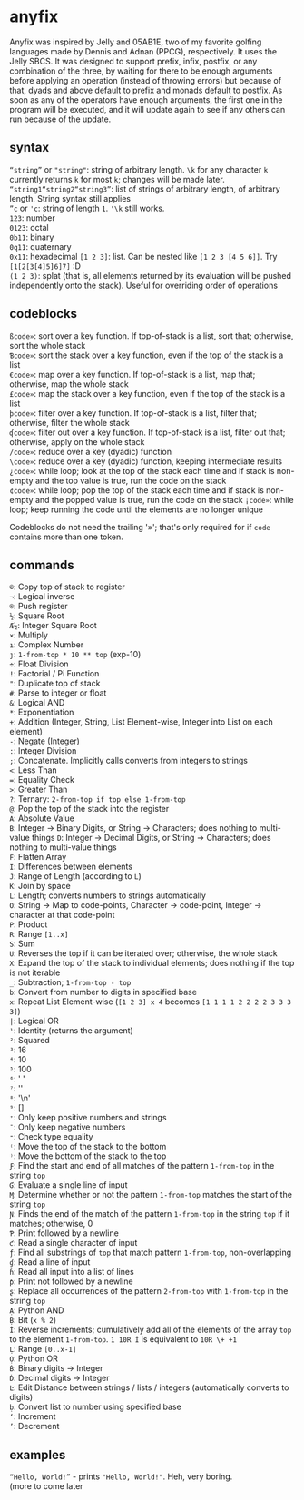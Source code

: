 # anyfix

Anyfix was inspired by Jelly and 05AB1E, two of my favorite golfing languages made by Dennis and Adnan (PPCG), respectively. It uses the Jelly SBCS. It was designed to support prefix, infix, postfix, or any combination of the three, by waiting for there to be enough arguments before applying an operation (instead of throwing errors) but because of that, dyads and above default to prefix and monads default to postfix. As soon as any of the operators have enough arguments, the first one in the program will be executed, and it will update again to see if any others can run because of the update.

## syntax

`“string”` or `"string"`: string of arbitrary length. `\k` for any character `k` currently returns `k` for most `k`; changes will be made later.  
`“string1“string2“string3”`: list of strings of arbitrary length, of arbitrary length. String syntax still applies  
`”c` or `'c`: string of length `1`. `'\k` still works.  
`123`: number  
`0123`: octal  
`0b11`: binary  
`0q11`: quaternary  
`0x11`: hexadecimal
`[1 2 3]`: list. Can be nested like `[1 2 3 [4 5 6]]`. Try `[1[2[3[4]5]6]7]` :D  
`(1 2 3)`: splat (that is, all elements returned by its evaluation will be pushed independently onto the stack). Useful for overriding order of operations

## codeblocks
`ßcode»`: sort over a key function. If top-of-stack is a list, sort that; otherwise, sort the whole stack  
`Ɓcode»`: sort the stack over a key function, even if the top of the stack is a list  
`€code»`: map over a key function. If top-of-stack is a list, map that; otherwise, map the whole stack  
`£code»`: map the stack over a key function, even if the top of the stack is a list  
`þcode»`: filter over a key function. If top-of-stack is a list, filter that; otherwise, filter the whole stack  
`ʠcode»`: filter out over a key function. If top-of-stack is a list, filter out that; otherwise, apply on the whole stack  
`/code»`: reduce over a key (dyadic) function  
`\code»`: reduce over a key (dyadic) function, keeping intermediate results  
`¿code»`: while loop; look at the top of the stack each time and if stack is non-empty and the top value is true, run the code on the stack  
`¢code»`: while loop; pop the top of the stack each time and if stack is non-empty and the popped value is true, run the code on the stack
`¡code»`: while loop; keep running the code until the elements are no longer unique  

Codeblocks do not need the trailing '»'; that's only required for if `code` contains more than one token.  

## commands
`©`: Copy top of stack to register  
`¬`: Logical inverse  
`®`: Push register  
`½`: Square Root  
`Æ½`: Integer Square Root  
`×`: Multiply  
`ı`: Complex Number  
`ȷ`: `1-from-top * 10 ** top` (exp-10)  
`÷`: Float Division  
`!`: Factorial / Pi Function  
`"`: Duplicate top of stack  
`#`: Parse to integer or float  
`&`: Logical AND  
`*`: Exponentiation  
`+`: Addition (Integer, String, List Element-wise, Integer into List on each element)  
`-`: Negate (Integer)  
`:`: Integer Division  
`;`: Concatenate. Implicitly calls converts from integers to strings  
`<`: Less Than  
`=`: Equality Check  
`>`: Greater Than  
`?`: Ternary: `2-from-top if top else 1-from-top`  
`@`: Pop the top of the stack into the register  
`A`: Absolute Value  
`B`: Integer -> Binary Digits, or String -> Characters; does nothing to multi-value things
`D`: Integer -> Decimal Digits, or String -> Characters; does nothing to multi-value things  
`F`: Flatten Array  
`I`: Differences between elements  
`J`: Range of Length (according to `L`)  
`K`: Join by space  
`L`: Length; converts numbers to strings automatically  
`O`: String -> Map to code-points, Character -> code-point, Integer -> character at that code-point  
`P`: Product  
`R`: Range `[1..x]`  
`S`: Sum  
`U`: Reverses the top if it can be iterated over; otherwise, the whole stack  
`X`: Expand the top of the stack to individual elements; does nothing if the top is not iterable  
`_`: Subtraction; `1-from-top - top`  
`b`: Convert from number to digits in specified base  
`x`: Repeat List Element-wise (`[1 2 3] x 4` becomes `[1 1 1 1 2 2 2 2 3 3 3 3]`)  
`|`: Logical OR  
`¹`: Identity (returns the argument)  
`²`: Squared  
`³`: 16  
`⁴`: 10  
`⁵`: 100  
`⁶`: ' '  
`⁷`: ''  
`⁸`: '\n'  
`⁹`: []  
`⁺`: Only keep positive numbers and strings  
`¯`: Only keep negative numbers  
`⁼`: Check type equality  
`⁽`: Move the top of the stack to the bottom  
`⁾`: Move the bottom of the stack to the top  
`Ƒ`: Find the start and end of all matches of the pattern `1-from-top` in the string `top`  
`Ɠ`: Evaluate a single line of input  
`Ɱ`: Determine whether or not the pattern `1-from-top` matches the start of the string `top`  
`Ɲ`: Finds the end of the match of the pattern `1-from-top` in the string `top` if it matches; otherwise, 0  
`Ƥ`: Print followed by a newline  
`ƈ`: Read a single character of input  
`ƒ`: Find all substrings of `top` that match pattern `1-from-top`, non-overlapping  
`ɠ`: Read a line of input  
`ɦ`: Read all input into a list of lines  
`ƥ`: Print not followed by a newline  
`ʂ`: Replace all occurrences of the pattern `2-from-top` with `1-from-top` in the string `top`  
`Ạ`: Python AND  
`Ḅ`: Bit (`x % 2`)  
`İ`: Reverse increments; cumulatively add all of the elements of the array `top` to the element `1-from-top`. `1 10R İ` is equivalent to `10R \+ +1`  
`Ḷ`: Range `[0..x-1]`  
`Ọ`: Python OR  
`Ḃ`: Binary digits -> Integer  
`Ḋ`: Decimal digits -> Integer  
`Ŀ`: Edit Distance between strings / lists / integers (automatically converts to digits)  
`ḅ`: Convert list to number using specified base  
`‘`: Increment  
`’`: Decrement  

## examples
`“Hello, World!”` - prints `"Hello, World!"`. Heh, very boring.  
(more to come later
